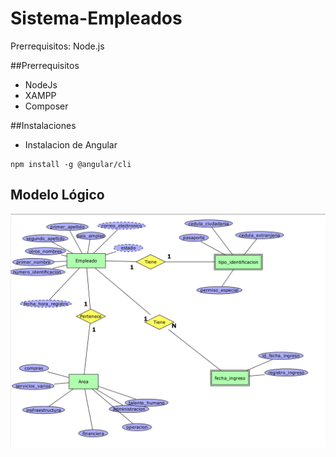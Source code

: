 # Sistema-Empleados
Prerrequisitos:
Node.js 

##Prerrequisitos
* NodeJs
* XAMPP
* Composer

##Instalaciones
* Instalacion de Angular
  
```
npm install -g @angular/cli
```
## Modelo Lógico
[![Texto alternativo](./img/modelo_logico.png)](https://github.com/DiegoRivas12)
